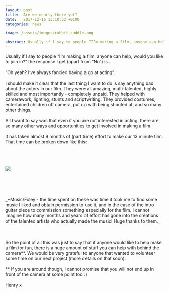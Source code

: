 ```yaml
---
layout: post
title:  Are we nearly there yet?
date:   2017-12-16 13:10:52 +0100
categories: news

image: /assets/images/rabbit-cuddle.png

abstract: Usually if I say to people “I’m making a film, anyone can help, would you like to join in?” the response I get (apart from “No”) is...
---
```

Usually if I say to people “I’m making a film, anyone can help, would you like to join in?” the response I get (apart from “No”) is...
<br/>
<br/>
 “Oh yeah? I’ve always fancied having a go at acting”.
<br/>
<br/>
I should make it clear that the last thing I want to do is say anything bad about the actors in our film. They were all amazing, multi-talented, highly skilled and most importantly - completely unpaid. They helped with camerawork, lighting, stunts and  scriptwriting. They provided costumes, entertained children off camera, put up with being shouted at, and so many other things.
<br/>
<br/>
 All I want to say was that even if you are not interested in acting, there are so many other ways and opportunities to get involved in making a film.
<br/>
<br/>
  It has taken almost 9 months of (part time) effort to make our 13 minute film. That time can be broken down like this:
<br/>  
<br/>
<br/>
<br/>
  <img src="https://nailzcat.github.io/assets/images/Chart.png">
</p>
<br/>
<br/>
<br/>
<br/>
_*Music/Foley - the time spent on these was time it took me to find some music I liked and obtain permission to use it, and in the case of the intro guitar piece to commission something especially for the film. I cannot imagine how many months and years of effort has gone into the creations of the talented artists who actually made the music! Huge thanks to them._
<br/>
<br/>
<br/>
<br/>
 So the point of all this was just to say that if anyone would like to help make a film for fun, there is a huge amount of stuff you can help with behind the camera**. We would be very grateful to anyone that wanted to volunteer some time on our next project (more details on that soon). 
<br/>
<br/>
** If you are around though, I cannot promise that you will not end up in front of the camera at some point too :)
<br/>
<br/>
Henry x
